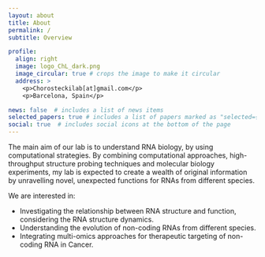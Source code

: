 ```yaml
---
layout: about
title: About
permalink: /
subtitle: Overview

profile:
  align: right
  image: logo_ChL_dark.png
  image_circular: true # crops the image to make it circular
  address: >
    <p>Chorosteckilab[at]gmail.com</p>
    <p>Barcelona, Spain</p>

news: false  # includes a list of news items
selected_papers: true # includes a list of papers marked as "selected={true}"
social: true  # includes social icons at the bottom of the page
---
```


The main aim of our lab is to understand RNA biology, by using computational strategies. By combining computational approaches, high-throughput structure probing techniques and molecular biology experiments, my lab is expected to create a wealth of original information by unravelling novel, unexpected functions for RNAs from different species.

We are interested in: 
<ul>
  <li>Investigating the relationship between RNA structure and function, considering the RNA structure dynamics.</li>
  <li>Understanding the evolution of non-coding RNAs from different species.</li>
  <li>Integrating multi-omics approaches for therapeutic targeting of non-coding RNA in Cancer.</li>
</ul>


